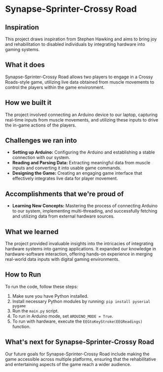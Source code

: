 # Synapse-Sprinter-Crossy Road

## Inspiration
This project draws inspiration from Stephen Hawking and aims to bring joy and rehabilitation to disabled individuals by integrating hardware into gaming systems.

## What it does
Synapse-Sprinter-Crossy Road allows two players to engage in a Crossy Roads-style game, utilizing live data obtained from muscle movements to control the players within the game environment.

## How we built it
The project involved connecting an Arduino device to our laptop, capturing real-time inputs from muscle movements, and utilizing these inputs to drive the in-game actions of the players.

## Challenges we ran into
- **Setting up Arduino:** Configuring the Arduino and establishing a stable connection with our system.
- **Reading and Parsing Data:** Extracting meaningful data from muscle inputs and converting it into usable game commands.
- **Designing the Game:** Creating an engaging game interface that effectively integrates live data for player movement.

## Accomplishments that we're proud of
- **Learning New Concepts:** Mastering the process of connecting Arduino to our system, implementing multi-threading, and successfully fetching and utilizing data from external hardware sources.

## What we learned
The project provided invaluable insights into the intricacies of integrating hardware systems into gaming applications. It expanded our knowledge in hardware-software interaction, offering hands-on experience in merging real-world data inputs with digital gaming environments.

## How to Run
To run the code, follow these steps:
1. Make sure you have Python installed.
2. Install necessary Python modules by running:
`pip install pyserial pygame`
3. Run the `main.py` script.
4. To run in Arduino mode, set `ARDUINO_MODE = True`.
5. To run with hardware, execute the `EEGtoKeyStroke(EEGReadings)` function.

## What's next for Synapse-Sprinter-Crossy Road
Our future goals for Synapse-Sprinter-Crossy Road include making the game accessible across multiple platforms, ensuring that the rehabilitative and entertaining aspects of the game reach a wider audience.
